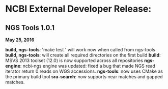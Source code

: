 # NCBI External Developer Release:

## NGS Tools 1.0.1
**May 25, 2016**

  **build, ngs-tools**: 'make test ' will work now when called from ngs-tools
  **build, ngs-tools**: will create all required directories on the first build
  **build**: MSVS 2013 toolset (12.0) is now supported across all repositories
  **ngs-engine**: ncbi-ngs engine was updated: fixed a bug that made NGS read iterator return 0 reads on WGS accessions.
  **ngs-tools**: now uses CMake as the primary build tool
  **sra-search**: now supports near matches and gapped matches.

